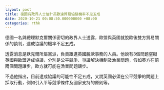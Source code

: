 ```yaml
---
layout: post
title: 德國有政界人士估計英歐達貿易協議機率不足五成
date: 2020-10-21 00:08:50.000000000 +08:00
categories: rthk
---
```


德國一名與總理默克爾關係密切的政界人士透露，歐盟與英國就脫歐後雙方貿易關係的談判，達成協議的機率不足五成。

透露消息是默克爾所屬黨派，負責跟進英國脫歐事務的人員。他說有3個問題窒礙英國與歐盟達成協議，分別是公平競爭、爭議解決機制及漁業問題，假如英方在前兩個問題讓步，歐方就可能在漁業問題讓步。

不過他指出，目前達成協議的可能性不足五成，又說英國必須在公平競爭的問題上採取行動，例如引入平等競爭條件及國家支持的原則等。
